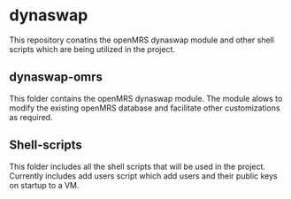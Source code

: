 # dynaswap
This repository conatins the openMRS dynaswap module and other shell scripts which are being utilized in the project.
## dynaswap-omrs
This folder contains the openMRS dynaswap module. The module alows to modify the existing openMRS database and facilitate other customizations as required.
## Shell-scripts
This folder includes all the shell scripts that will be used in the project. Currently includes add users script which add users and their public keys on startup to a VM.
